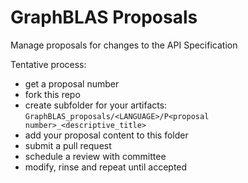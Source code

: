 # GraphBLAS Proposals

Manage proposals for changes to the API Specification

Tentative process:
- get a proposal number
- fork this repo
- create subfolder for your artifacts: `GraphBLAS_proposals/<LANGUAGE>/P<proposal number>_<descriptive_title>`
- add your proposal content to this folder
- submit a pull request
- schedule a review with committee
- modify, rinse and repeat until accepted
